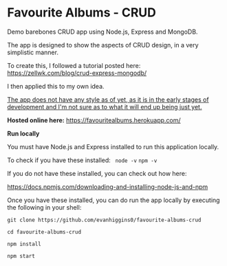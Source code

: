 # Favourite Albums - CRUD

Demo barebones CRUD app using Node.js, Express and MongoDB.

The app is designed to show the aspects of CRUD design, in a very simplistic manner.

To create this, I followed a tutorial posted here: https://zellwk.com/blog/crud-express-mongodb/

I then applied this to my own idea. 

<u>The app does not have any style as of yet, as it is in the early stages of development
and I'm not sure as to what it will end up being just yet.</u>
<br>

<b>Hosted online here:</b> https://favouritealbums.herokuapp.com/

<b>Run locally</b>

You must have Node.js and Express installed to run this application locally.

To check if you have these installed:
``` node -v```
 ```npm -v```
    
If you do not have these installed, you can check out how here:

https://docs.npmjs.com/downloading-and-installing-node-js-and-npm

Once you have these installed, you can do run the app locally by executing the following in your shell:
```
git clone https://github.com/evanhiggins0/favourite-albums-crud

cd favourite-albums-crud

npm install

npm start
```

